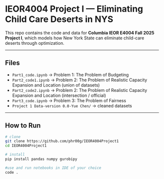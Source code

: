 # IEOR4004 Project I — Eliminating Child Care Deserts in NYS

This repo contains the code and data for **Columbia IEOR E4004 Fall 2025 Project I**, which models how New York State can eliminate child-care deserts through optimization. 

---

## Files
- `Part1_code.ipynb` → Problem 1: The Problem of Budgeting
- `Part2_code1.ipynb` → Problem 2: The Problem of Realistic Capacity Expansion and Location (union of datasets)  
- `Part2_code2.ipynb` → Problem 2: The Problem of Realistic Capacity Expansion and Location (intersection / official)  
- `Part3_code.ipynb` → Problem 3: The Problem of Fairness
- `Project 1 Data-version 0.0-Yue Chen/` → cleaned datasets 

---

## How to Run
```bash
# clone
git clone https://github.com/phr00g/IEOR4004Project1
cd IEOR4004Project1

# install
pip install pandas numpy gurobipy

#use and run notebooks in IDE of your choice
code .
